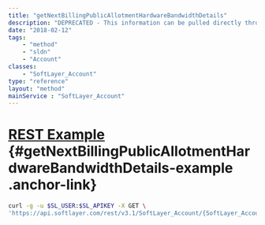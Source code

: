 ```yaml
---
title: "getNextBillingPublicAllotmentHardwareBandwidthDetails"
description: "DEPRECATED - This information can be pulled directly through tapping keys now - DEPRECATED. The allotments for this account and their servers for the next billing cycle. The public inbound and outbound bandwidth is calculated for each server in addition to the daily average network traffic since the last billing date."
date: "2018-02-12"
tags:
    - "method"
    - "sldn"
    - "Account"
classes:
    - "SoftLayer_Account"
type: "reference"
layout: "method"
mainService : "SoftLayer_Account"
---
```


# [REST Example](#getNextBillingPublicAllotmentHardwareBandwidthDetails-example) <a href="/article/rest/"><i class="fas fa-question"></i></a> {#getNextBillingPublicAllotmentHardwareBandwidthDetails-example .anchor-link} 
```bash
curl -g -u $SL_USER:$SL_APIKEY -X GET \
'https://api.softlayer.com/rest/v3.1/SoftLayer_Account/{SoftLayer_AccountID}/getNextBillingPublicAllotmentHardwareBandwidthDetails'
```
